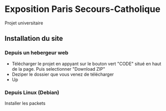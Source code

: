 # Exposition Paris Secours-Catholique

Projet universitaire 


## Installation du site

### Depuis un hebergeur web
- Télécharger le projet en appyant sur le bouton vert "CODE" situé en haut de la page. Puis selectionner "Download ZIP"
- Deziper le dossier que vous venez de télécharger
- Up

### Depuis Linux (Debian)


Installer les packets 
```